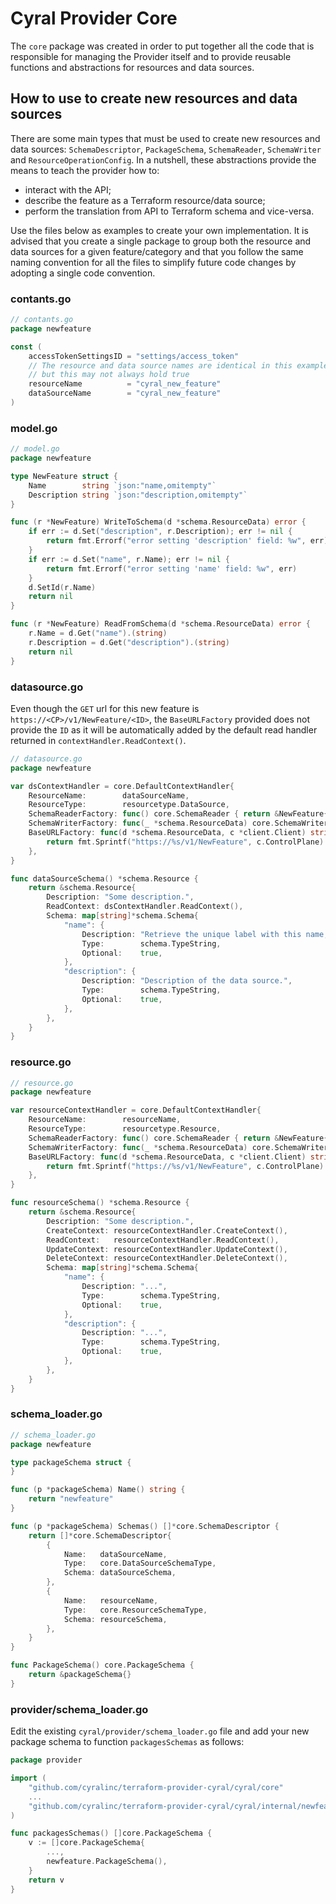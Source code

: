 # Cyral Provider Core

The `core` package was created in order to put together all the code that is responsible
for managing the Provider itself and to provide reusable functions and abstractions
for resources and data sources.

## How to use to create new resources and data sources

There are some main types that must be used to create new resources and data sources:
`SchemaDescriptor`, `PackageSchema`, `SchemaReader`, `SchemaWriter` and
`ResourceOperationConfig`. In a nutshell, these abstractions provide the means to
teach the provider how to:

- interact with the API;
- describe the feature as a Terraform resource/data source;
- perform the translation from API to Terraform schema and vice-versa.

Use the files below as examples to create your own implementation. It is advised that
you create a single package to group both the resource and data sources for a given
feature/category and that you follow the same naming convention for all the files
to simplify future code changes by adopting a single code convention.

### contants.go

```go
// contants.go
package newfeature

const (
	accessTokenSettingsID = "settings/access_token"
	// The resource and data source names are identical in this example,
	// but this may not always hold true
	resourceName          = "cyral_new_feature"
	dataSourceName        = "cyral_new_feature"
)
```

### model.go

```go
// model.go
package newfeature

type NewFeature struct {
	Name        string `json:"name,omitempty"`
	Description string `json:"description,omitempty"`
}

func (r *NewFeature) WriteToSchema(d *schema.ResourceData) error {
	if err := d.Set("description", r.Description); err != nil {
		return fmt.Errorf("error setting 'description' field: %w", err)
	}
	if err := d.Set("name", r.Name); err != nil {
		return fmt.Errorf("error setting 'name' field: %w", err)
	}
	d.SetId(r.Name)
	return nil
}

func (r *NewFeature) ReadFromSchema(d *schema.ResourceData) error {
	r.Name = d.Get("name").(string)
	r.Description = d.Get("description").(string)
	return nil
}
```

### datasource.go

Even though the `GET` url for this new feature is `https://<CP>/v1/NewFeature/<ID>`,
the `BaseURLFactory` provided does not provide the `ID` as it will be automatically
added by the default read handler returned in `contextHandler.ReadContext()`.

```go
// datasource.go
package newfeature

var dsContextHandler = core.DefaultContextHandler{
	ResourceName:        dataSourceName,
	ResourceType:        resourcetype.DataSource,
	SchemaReaderFactory: func() core.SchemaReader { return &NewFeature{} },
	SchemaWriterFactory: func(_ *schema.ResourceData) core.SchemaWriter { return &NewFeature{} },
	BaseURLFactory: func(d *schema.ResourceData, c *client.Client) string {
		return fmt.Sprintf("https://%s/v1/NewFeature", c.ControlPlane)
	},
}

func dataSourceSchema() *schema.Resource {
	return &schema.Resource{
		Description: "Some description.",
		ReadContext: dsContextHandler.ReadContext(),
		Schema: map[string]*schema.Schema{
			"name": {
				Description: "Retrieve the unique label with this name, if it exists.",
				Type:        schema.TypeString,
				Optional:    true,
			},
            "description": {
                Description: "Description of the data source.",
                Type:        schema.TypeString,
				Optional:    true,
			},
		},
	}
}
```

### resource.go

```go
// resource.go
package newfeature

var resourceContextHandler = core.DefaultContextHandler{
	ResourceName:        resourceName,
	ResourceType:        resourcetype.Resource,
	SchemaReaderFactory: func() core.SchemaReader { return &NewFeature{} },
	SchemaWriterFactory: func(_ *schema.ResourceData) core.SchemaWriter { return &NewFeature{} },
	BaseURLFactory: func(d *schema.ResourceData, c *client.Client) string {
		return fmt.Sprintf("https://%s/v1/NewFeature", c.ControlPlane)
	},
}

func resourceSchema() *schema.Resource {
	return &schema.Resource{
		Description: "Some description.",
		CreateContext: resourceContextHandler.CreateContext(),
		ReadContext:   resourceContextHandler.ReadContext(),
		UpdateContext: resourceContextHandler.UpdateContext(),
		DeleteContext: resourceContextHandler.DeleteContext(),
		Schema: map[string]*schema.Schema{
			"name": {
				Description: "...",
				Type:        schema.TypeString,
				Optional:    true,
			},
            "description": {
                Description: "...",
                Type:        schema.TypeString,
				Optional:    true,
			},
		},
	}
}
```

### schema_loader.go

```go
// schema_loader.go
package newfeature

type packageSchema struct {
}

func (p *packageSchema) Name() string {
	return "newfeature"
}

func (p *packageSchema) Schemas() []*core.SchemaDescriptor {
	return []*core.SchemaDescriptor{
		{
			Name:   dataSourceName,
			Type:   core.DataSourceSchemaType,
			Schema: dataSourceSchema,
		},
		{
			Name:   resourceName,
			Type:   core.ResourceSchemaType,
			Schema: resourceSchema,
		},
	}
}

func PackageSchema() core.PackageSchema {
	return &packageSchema{}
}
```

### provider/schema_loader.go

Edit the existing `cyral/provider/schema_loader.go` file and add your new package schema
to function `packagesSchemas` as follows:

```go
package provider

import (
	"github.com/cyralinc/terraform-provider-cyral/cyral/core"
	...
	"github.com/cyralinc/terraform-provider-cyral/cyral/internal/newfeature"
)

func packagesSchemas() []core.PackageSchema {
	v := []core.PackageSchema{
		...,
		newfeature.PackageSchema(),
	}
	return v
}
```
